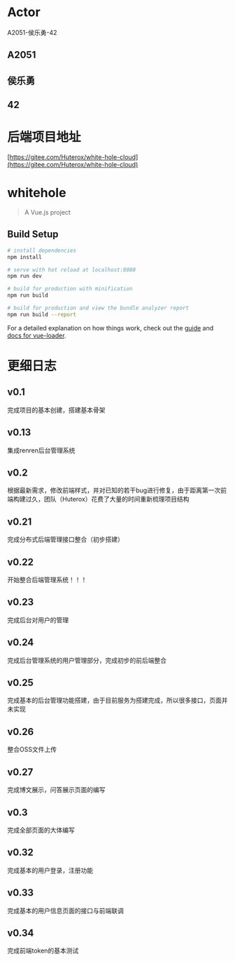 
# Actor
A2051-侯乐勇-42
## A2051
## 侯乐勇
## 42

# 后端项目地址
[https://gitee.com/Huterox/white-hole-cloud](https://gitee.com/Huterox/white-hole-cloud)

# whitehole

> A Vue.js project

## Build Setup

``` bash
# install dependencies
npm install

# serve with hot reload at localhost:8080
npm run dev

# build for production with minification
npm run build

# build for production and view the bundle analyzer report
npm run build --report
```

For a detailed explanation on how things work, check out the [guide](http://vuejs-templates.github.io/webpack/) and [docs for vue-loader](http://vuejs.github.io/vue-loader).


# 更细日志

## v0.1
完成项目的基本创建，搭建基本骨架
## v0.13
集成renren后台管理系统
## v0.2
根据最新需求，修改前端样式，并对已知的若干bug进行修复，由于距离第一次前端构建过久，团队（Huterox）花费了大量的时间重新梳理项目结构

## v0.21
完成分布式后端管理接口整合（初步搭建）

## v0.22

开始整合后端管理系统！！！
## v0.23

完成后台对用户的管理

## v0.24
完成后台管理系统的用户管理部分，完成初步的前后端整合

## v0.25
完成基本的后台管理功能搭建，由于目前服务为搭建完成，所以很多接口，页面并未实现

## v0.26

整合OSS文件上传

## v0.27
完成博文展示，问答展示页面的编写

## v0.3
完成全部页面的大体编写

## v0.32
完成基本的用户登录，注册功能

## v0.33
完成基本的用户信息页面的接口与前端联调

## v0.34
完成前端token的基本测试




